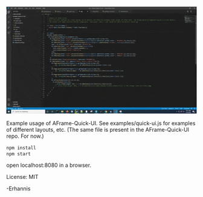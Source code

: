 ![demo gif](https://github.com/Erhannis/AFrame-Quick-UI-Test/blob/master/quick-ui-demo.gif)

Example usage of AFrame-Quick-UI.  See examples/quick-ui.js for examples of different layouts, etc.  (The same file is present in the AFrame-Quick-UI repo.  For now.)

```
npm install
npm start
```
open localhost:8080 in a browser.

License: MIT

-Erhannis